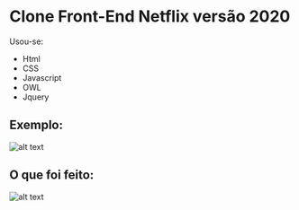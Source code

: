 # Clone Front-End Netflix versão 2020

Usou-se:

* Html
* CSS
* Javascript
* OWL
* Jquery

## Exemplo:

![alt text](https://github.com/Josandonas/Netflix_version_1/blob/master/exemploNetflix.jpg?raw=true)

## O que foi feito:

![alt text](https://github.com/Josandonas/Netflix_version_1/blob/master/demonstração.png?raw=true)